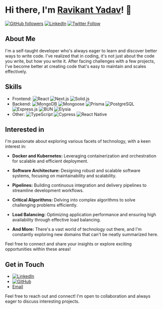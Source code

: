 # Hi there, I'm [Ravikant Yadav](https://www.linkedin.com/in/ravikant-yadav-5a97a7218/)! 👋

[![GitHub followers](https://img.shields.io/github/followers/Ravikant010?label=Follow&style=social)](https://github.com/Ravikant010)
[![LinkedIn](https://img.shields.io/badge/LinkedIn-Connect-blue?logo=linkedin)](https://www.linkedin.com/in/ravikant-yadav-5a97a7218/)
[![Twitter Follow](https://img.shields.io/twitter/follow/yourusername?label=Follow&style=social&logo=twitter)](https://twitter.com/yourusername)

## About Me
I'm a self-taught developer who's always eager to learn and discover better ways to write code. I've realized that in coding, it's not just about the code you write, but how you write it. After facing challenges with a few projects, I've become better at creating code that's easy to maintain and scales effectively.

## Skills
- Frontend: ![React](https://img.shields.io/badge/React-blue?logo=react) ![Next.js](https://img.shields.io/badge/Next.js-black?logo=next.js) ![Solid.js](https://img.shields.io/badge/Solid.js-red?logo=solid)
- Backend: ![MongoDB](https://img.shields.io/badge/MongoDB-green?logo=mongodb) ![Mongoose](https://img.shields.io/badge/Mongoose-yellow?logo=mongoose) ![Prisma](https://img.shields.io/badge/Prisma-blue?logo=prisma) ![PostgreSQL](https://img.shields.io/badge/PostgreSQL-blue?logo=postgresql) ![Express.js](https://img.shields.io/badge/Express.js-blue?logo=express) ![BUN](https://img.shields.io/badge/BUN-orange?logo=bun) ![Elysia](https://img.shields.io/badge/Elysia-yellow?logo=elysia)
- Other: ![TypeScript](https://img.shields.io/badge/TypeScript-blue?logo=typescript) ![Cypress](https://img.shields.io/badge/Cypress-green?logo=cypress) ![React Native](https://img.shields.io/badge/React%20Native-blue?logo=react)


## Interested in

I'm passionate about exploring various facets of technology, with a keen interest in:

- **Docker and Kubernetes:** Leveraging containerization and orchestration for scalable and efficient deployment.
  
- **Software Architecture:** Designing robust and scalable software systems, focusing on maintainability and scalability.

- **Pipelines:** Building continuous integration and delivery pipelines to streamline development workflows.

- **Critical Algorithms:** Delving into complex algorithms to solve challenging problems efficiently.

- **Load Balancing:** Optimizing application performance and ensuring high availability through effective load balancing.

- **And More:** There's a vast world of technology out there, and I'm constantly exploring new domains that can't be neatly summarized here.

Feel free to connect and share your insights or explore exciting opportunities within these areas!

## Get in Touch
- [![LinkedIn](https://img.shields.io/badge/LinkedIn-Connect-blue?logo=linkedin)](https://www.linkedin.com/in/ravikant-yadav-5a97a7218/)
- [![GitHub](https://img.shields.io/badge/GitHub-Follow-blue?logo=github)](https://github.com/Ravikant010)
- [Email](mailto:ravikantyadav435@gmail.com)

Feel free to reach out and connect! I'm open to collaboration and always eager to discuss interesting projects.
